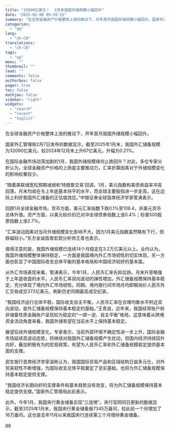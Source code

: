 ```yaml
---
title: "32090亿美元！  1月末我国外储规模小幅回升"
date: "2025-02-08 09:50:15"
summary: "在全球金融资产价格整体上涨的推动下，开年首月我国外储规模小幅回升。国家外汇管理局2月7日发布的数据显..."
categories:
  - "qq"
lang:
  - "zh-CN"
translations:
  - "zh-CN"
tags:
  - "qq"
menu: ""
thumbnail: ""
lead: ""
comments: false
authorbox: false
pager: true
toc: false
mathjax: false
sidebar: "right"
widgets:
  - "search"
  - "recent"
  - "taglist"
---
```


在全球金融资产价格整体上涨的推动下，开年首月我国外储规模小幅回升。

国家外汇管理局2月7日发布的数据显示，截至2025年1月末，我国外汇储备规模为32090亿美元，较2024年12月末上升67亿美元，升幅为0.21%。

在国际金融市场动荡加剧的1月，我国外储规模缘何止跌回升？对此，多位专家分析认为，全球金融资产价格的上扬是主要推动力，汇率折算因素对于外储规模变化的影响权重较少。

“随着美联储宽松预期减弱和‘特朗普交易’回调，1月，美元指数和美债收益率冲高回落，月末均收在与上年底基本持平的水平，而全球主要股指进一步走高，这在边际上利好我国外汇储备的正估值效应。”中银证券全球首席经济学家管涛表示。

回顾1月全球金融市场，货币方面，美元汇率指数下跌0.1%至108.4，非美元货币总体升值。资产方面，以美元标价的已对冲全球债券指数上涨0.4%；标普500股票指数上涨2.7%。

“汇率波动因素对当月外储规模变化影响不大。因为1月美元指数虽然略有下行，但跌幅较小。”东方金诚首席宏观分析师王青也表示。

值得注意的是，我国外储规模已连续14个月稳定在3.2万亿美元以上。业内认为，我国外储规模整体保持稳定，一方面是我国境内外汇市场韧性的切实体现，另一方面也彰显了中国国际收支总体平衡的基本格局和中国经济较好的基本面。

从外汇市场表现来看，管涛表示，今年1月，人民币汇率先抑后扬，月末升至略强于上年底收盘的水平。人民币汇率双向波动的弹性增加，外汇储备规模保持基本稳定，充分体现了境内外汇市场韧性。同期，境内银行间市场月均即期询价人民币外汇交易成交372亿美元，刷新历史同期最高成交纪录。

“我国经济运行总体平稳，国际收支自主平衡，人民币汇率在合理均衡水平附近双向波动，是外汇储备规模保持基本稳定的基础。”王青说，近年来，我国经常账户和非储备性质金融账户呈现较为稳定的“一顺一逆、自主平衡”格局，这意味着从跨境资金流动角度来看，我国外储有望在当前水平上保持基本稳定。

展望后续外储规模变化，专家表示，当前外部环境不确定性进一步上升，国际金融市场延续高波动态势，将继续对我国外汇储备规模产生扰动，但国内经济持续回升向好，叠加积极有为的宏观政策，有望为人民币汇率和外汇储备规模稳定提供基本面的支撑。

民生银行首席经济学家温彬认为，我国国际贸易产品和区域结构日益多元化，对外贸易韧性不断增强，为国际收支总体平稳奠定了坚实基础，也将为外汇储备规模保持基本稳定提供支撑。

“我国经济长期向好的支撑条件和基本趋势没有改变，将为外汇储备规模保持基本稳定提供支撑。”国家外汇管理局此前表示。

此外，今年1月，我国央行黄金储备实现“三连增”。央行官网同日更新的数据显示，截至2025年1月末，我国央行黄金储备报7345万盎司，较此前一个月增加了16万盎司。这也是去年11月以来我国央行连续第三个月增持黄金储备。

[qq](https://new.qq.com/rain/a/20250208A027E300)

